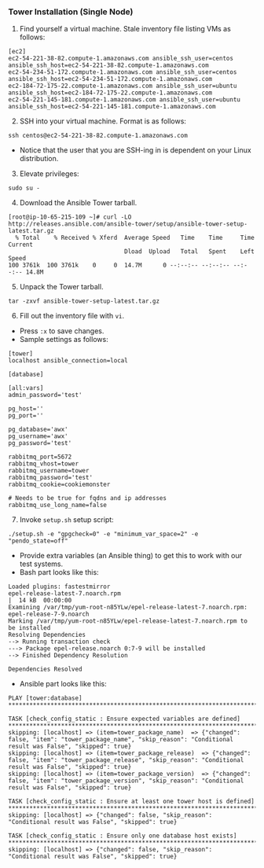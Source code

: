 ### Tower Installation (Single Node)

1) Find yourself a virtual machine. Stale inventory file listing VMs as follows:
```
[ec2]
ec2-54-221-38-82.compute-1.amazonaws.com ansible_ssh_user=centos ansible_ssh_host=ec2-54-221-38-82.compute-1.amazonaws.com
ec2-54-234-51-172.compute-1.amazonaws.com ansible_ssh_user=centos ansible_ssh_host=ec2-54-234-51-172.compute-1.amazonaws.com
ec2-184-72-175-22.compute-1.amazonaws.com ansible_ssh_user=ubuntu ansible_ssh_host=ec2-184-72-175-22.compute-1.amazonaws.com
ec2-54-221-145-181.compute-1.amazonaws.com ansible_ssh_user=ubuntu ansible_ssh_host=ec2-54-221-145-181.compute-1.amazonaws.com
```

2) SSH into your virtual machine. Format is as follows:
```
ssh centos@ec2-54-221-38-82.compute-1.amazonaws.com
```
* Notice that the user that you are SSH-ing in is dependent on your Linux distribution.

3) Elevate privileges:
```
sudo su -
```

4) Download the Ansible Tower tarball.
```
[root@ip-10-65-215-109 ~]# curl -LO http://releases.ansible.com/ansible-tower/setup/ansible-tower-setup-latest.tar.gz
  % Total    % Received % Xferd  Average Speed   Time    Time     Time  Current
                                 Dload  Upload   Total   Spent    Left  Speed
100 3761k  100 3761k    0     0  14.7M      0 --:--:-- --:--:-- --:--:-- 14.8M
```

5) Unpack the Tower tarball.
```
tar -zxvf ansible-tower-setup-latest.tar.gz 
```

6) Fill out the inventory file with `vi`.
* Press `:x` to save changes.
* Sample settings as follows:
```
[tower]
localhost ansible_connection=local

[database]

[all:vars]
admin_password='test'

pg_host=''
pg_port=''

pg_database='awx'
pg_username='awx'
pg_password='test'

rabbitmq_port=5672
rabbitmq_vhost=tower
rabbitmq_username=tower
rabbitmq_password='test'
rabbitmq_cookie=cookiemonster

# Needs to be true for fqdns and ip addresses
rabbitmq_use_long_name=false
```

7) Invoke `setup.sh` setup script:
```
./setup.sh -e "gpgcheck=0" -e "minimum_var_space=2" -e "pendo_state=off"
```
* Provide extra variables (an Ansible thing) to get this to work with our test systems.
* Bash part looks like this:
```
Loaded plugins: fastestmirror
epel-release-latest-7.noarch.rpm                                                                                                                                        |  14 kB  00:00:00     
Examining /var/tmp/yum-root-n85YLw/epel-release-latest-7.noarch.rpm: epel-release-7-9.noarch
Marking /var/tmp/yum-root-n85YLw/epel-release-latest-7.noarch.rpm to be installed
Resolving Dependencies
--> Running transaction check
---> Package epel-release.noarch 0:7-9 will be installed
--> Finished Dependency Resolution

Dependencies Resolved
```

* Ansible part looks like this:
```
PLAY [tower:database] *************************************************************************************************************************************************************************

TASK [check_config_static : Ensure expected variables are defined] ****************************************************************************************************************************
skipping: [localhost] => (item=tower_package_name)  => {"changed": false, "item": "tower_package_name", "skip_reason": "Conditional result was False", "skipped": true}
skipping: [localhost] => (item=tower_package_release)  => {"changed": false, "item": "tower_package_release", "skip_reason": "Conditional result was False", "skipped": true}
skipping: [localhost] => (item=tower_package_version)  => {"changed": false, "item": "tower_package_version", "skip_reason": "Conditional result was False", "skipped": true}

TASK [check_config_static : Ensure at least one tower host is defined] ************************************************************************************************************************
skipping: [localhost] => {"changed": false, "skip_reason": "Conditional result was False", "skipped": true}

TASK [check_config_static : Ensure only one database host exists] *****************************************************************************************************************************
skipping: [localhost] => {"changed": false, "skip_reason": "Conditional result was False", "skipped": true}
```
